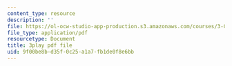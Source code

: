 ```yaml
---
content_type: resource
description: ''
file: https://ol-ocw-studio-app-production.s3.amazonaws.com/courses/3-091sc-introduction-to-solid-state-chemistry-fall-2010/9f00be8bd35f0c25a1a7fb1de0f8e6bb_U_dpm7SCIpg.pdf
file_type: application/pdf
resourcetype: Document
title: 3play pdf file
uid: 9f00be8b-d35f-0c25-a1a7-fb1de0f8e6bb
---
```

